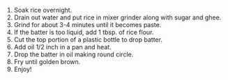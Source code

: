 1. Soak rice overnight.
2. Drain out water and put rice in mixer grinder along with sugar and ghee.
3. Grind for about 3-4 minutes until it becomes paste.
4. If the batter is too liquid, add 1 tbsp. of rice flour.
5. Cut the top portion of a plastic bottle to drop batter.
6. Add oil 1/2 inch in a pan and heat.
7. Drop the batter in oil making round circle.
8. Fry until golden brown.
9. Enjoy!
